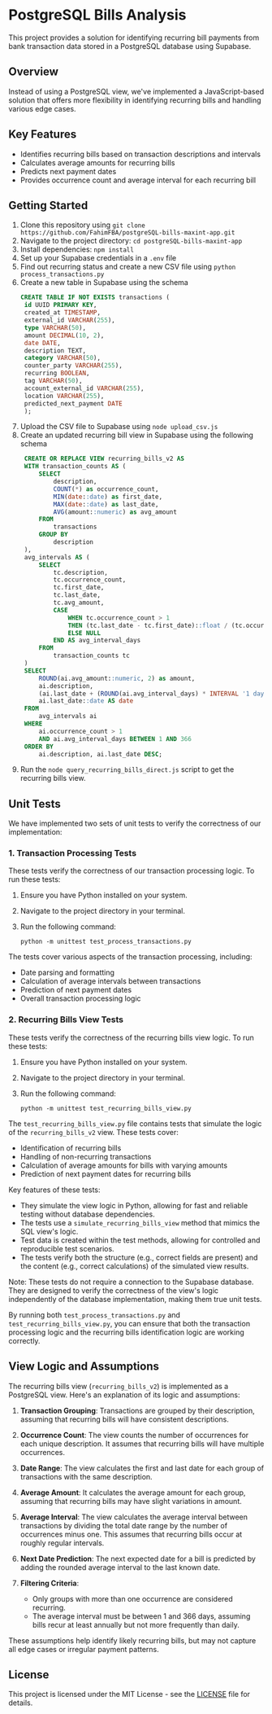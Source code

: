 # PostgreSQL Bills Analysis

This project provides a solution for identifying recurring bill payments from bank transaction data stored in a PostgreSQL database using Supabase.

## Overview

Instead of using a PostgreSQL view, we've implemented a JavaScript-based solution that offers more flexibility in identifying recurring bills and handling various edge cases.

## Key Features

- Identifies recurring bills based on transaction descriptions and intervals
- Calculates average amounts for recurring bills
- Predicts next payment dates
- Provides occurrence count and average interval for each recurring bill

## Getting Started

1. Clone this repository using `git clone https://github.com/FahimFBA/postgreSQL-bills-maxint-app.git`
2. Navigate to the project directory: `cd postgreSQL-bills-maxint-app`
3. Install dependencies: `npm install`
4. Set up your Supabase credentials in a `.env` file
5. Find out recurring status and create a new CSV file using `python process_transactions.py`
6. Create a new table in Supabase using the schema
   ```sql
   CREATE TABLE IF NOT EXISTS transactions (
    id UUID PRIMARY KEY,
    created_at TIMESTAMP,
    external_id VARCHAR(255),
    type VARCHAR(50),
    amount DECIMAL(10, 2),
    date DATE,
    description TEXT,
    category VARCHAR(50),
    counter_party VARCHAR(255),
    recurring BOOLEAN,
    tag VARCHAR(50),
    account_external_id VARCHAR(255),
    location VARCHAR(255),
    predicted_next_payment DATE
    );
    ```
7. Upload the CSV file to Supabase using `node upload_csv.js`
8. Create an updated recurring bill view in Supabase using the following schema
   ```sql
    CREATE OR REPLACE VIEW recurring_bills_v2 AS
    WITH transaction_counts AS (
        SELECT
            description,
            COUNT(*) as occurrence_count,
            MIN(date::date) as first_date,
            MAX(date::date) as last_date,
            AVG(amount::numeric) as avg_amount
        FROM
            transactions
        GROUP BY
            description
    ),
    avg_intervals AS (
        SELECT
            tc.description,
            tc.occurrence_count,
            tc.first_date,
            tc.last_date,
            tc.avg_amount,
            CASE 
                WHEN tc.occurrence_count > 1 
                THEN (tc.last_date - tc.first_date)::float / (tc.occurrence_count - 1)
                ELSE NULL
            END AS avg_interval_days
        FROM
            transaction_counts tc
    )
    SELECT
        ROUND(ai.avg_amount::numeric, 2) as amount,
        ai.description,
        (ai.last_date + (ROUND(ai.avg_interval_days) * INTERVAL '1 day'))::date AS nextDate,
        ai.last_date::date AS date
    FROM
        avg_intervals ai
    WHERE
        ai.occurrence_count > 1
        AND ai.avg_interval_days BETWEEN 1 AND 366
    ORDER BY
        ai.description, ai.last_date DESC;
   ```
9. Run the `node query_recurring_bills_direct.js` script to get the recurring bills view.

## Unit Tests

We have implemented two sets of unit tests to verify the correctness of our implementation:

### 1. Transaction Processing Tests

These tests verify the correctness of our transaction processing logic. To run these tests:

1. Ensure you have Python installed on your system.
2. Navigate to the project directory in your terminal.
3. Run the following command:

   ```
   python -m unittest test_process_transactions.py
   ```

The tests cover various aspects of the transaction processing, including:
- Date parsing and formatting
- Calculation of average intervals between transactions
- Prediction of next payment dates
- Overall transaction processing logic

### 2. Recurring Bills View Tests

These tests verify the correctness of the recurring bills view logic. To run these tests:

1. Ensure you have Python installed on your system.
2. Navigate to the project directory in your terminal.
3. Run the following command:

   ```
   python -m unittest test_recurring_bills_view.py
   ```

The `test_recurring_bills_view.py` file contains tests that simulate the logic of the `recurring_bills_v2` view. These tests cover:
- Identification of recurring bills
- Handling of non-recurring transactions
- Calculation of average amounts for bills with varying amounts
- Prediction of next payment dates for recurring bills

Key features of these tests:
- They simulate the view logic in Python, allowing for fast and reliable testing without database dependencies.
- The tests use a `simulate_recurring_bills_view` method that mimics the SQL view's logic.
- Test data is created within the test methods, allowing for controlled and reproducible test scenarios.
- The tests verify both the structure (e.g., correct fields are present) and the content (e.g., correct calculations) of the simulated view results.

Note: These tests do not require a connection to the Supabase database. They are designed to verify the correctness of the view's logic independently of the database implementation, making them true unit tests.

By running both `test_process_transactions.py` and `test_recurring_bills_view.py`, you can ensure that both the transaction processing logic and the recurring bills identification logic are working correctly.

## View Logic and Assumptions

The recurring bills view (`recurring_bills_v2`) is implemented as a PostgreSQL view. Here's an explanation of its logic and assumptions:

1. **Transaction Grouping**: Transactions are grouped by their description, assuming that recurring bills will have consistent descriptions.

2. **Occurrence Count**: The view counts the number of occurrences for each unique description. It assumes that recurring bills will have multiple occurrences.

3. **Date Range**: The view calculates the first and last date for each group of transactions with the same description.

4. **Average Amount**: It calculates the average amount for each group, assuming that recurring bills may have slight variations in amount.

5. **Average Interval**: The view calculates the average interval between transactions by dividing the total date range by the number of occurrences minus one. This assumes that recurring bills occur at roughly regular intervals.

6. **Next Date Prediction**: The next expected date for a bill is predicted by adding the rounded average interval to the last known date.

7. **Filtering Criteria**:
   - Only groups with more than one occurrence are considered recurring.
   - The average interval must be between 1 and 366 days, assuming bills recur at least annually but not more frequently than daily.

These assumptions help identify likely recurring bills, but may not capture all edge cases or irregular payment patterns.

## License

This project is licensed under the MIT License - see the [LICENSE](LICENSE) file for details.

